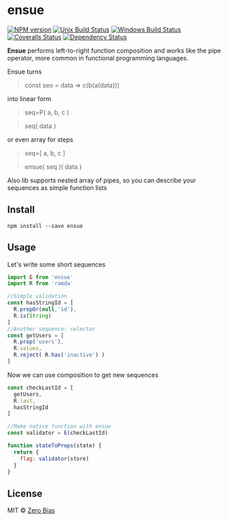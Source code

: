 # ensue

[![NPM version][npm-image]][npm-url]
[![Unix Build Status][travis-image]][travis-url]
[![Windows Build Status][appveyor-image]][appveyor-url]
[![Coveralls Status][coveralls-image]][coveralls-url]
[![Dependency Status][depstat-image]][depstat-url]

**Ensue** performs left-to-right function composition and works like the pipe operator, more common in functional programming languages.

Ensue turns
> const seo = data => c(b(a(data)))

into linear form
>seq=P( a, b, c )

>seq( data )

or even array for steps
>seq=[ a, b, c ]

>ensue( seq )( data )

Also lib supports nested array of pipes, so you can describe your sequences as simple function lists

## Install

    npm install --save ensue

## Usage

Let's write some short sequences

```js
import E from 'ensue'
import R from 'ramda'

//Simple validation
const hasStringId = [
  R.propOr(null,'id'),
  R.is(String)
]
//Another sequence: selector
const getUsers = [
  R.prop('users'),
  R.values,
  R.reject( R.has('inactive') )
]
```

Now we can use composition to get new sequences

```js
const checkLastId = [
  getUsers,
  R.last,
  hasStringId
]

//Make native function with ensue
const validator = E(checkLastId)

function stateToProps(state) {
  return {
    flag: validator(store)
  }
}
```

## License

MIT © [Zero Bias](https://github.com/zerobias)

[npm-url]: https://npmjs.org/package/ensue
[npm-image]: https://img.shields.io/npm/v/ensue.svg?style=flat-square

[travis-url]: https://travis-ci.org/zerobias/ensue
[travis-image]: https://img.shields.io/travis/zerobias/ensue.svg?style=flat-square&label=unix

[appveyor-url]: https://ci.appveyor.com/project/zerobias/ensue
[appveyor-image]: https://img.shields.io/appveyor/ci/zerobias/ensue.svg?style=flat-square&label=windows

[coveralls-url]: https://coveralls.io/r/zerobias/ensue
[coveralls-image]: https://img.shields.io/coveralls/zerobias/ensue.svg?style=flat-square

[depstat-url]: https://david-dm.org/zerobias/ensue
[depstat-image]: https://david-dm.org/zerobias/ensue.svg?style=flat-square
